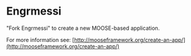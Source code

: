 Engrmessi
=====

"Fork Engrmessi" to create a new MOOSE-based application.

For more information see: [http://mooseframework.org/create-an-app/](http://mooseframework.org/create-an-app/)
